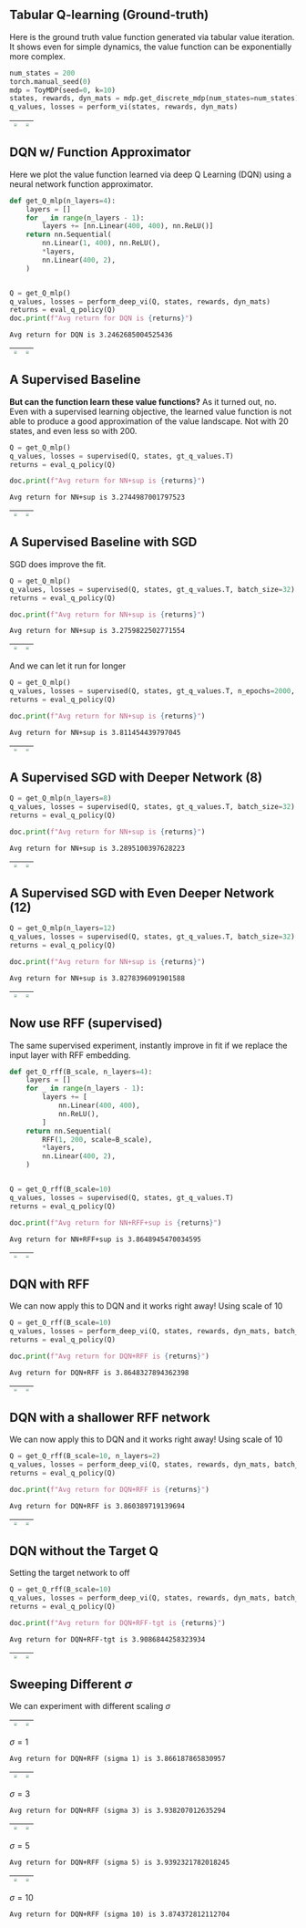 
## Tabular Q-learning (Ground-truth)

Here is the ground truth value function generated via tabular
value iteration. It shows even for simple dynamics, the value
function can be exponentially more complex.

```python
num_states = 200
torch.manual_seed(0)
mdp = ToyMDP(seed=0, k=10)
states, rewards, dyn_mats = mdp.get_discrete_mdp(num_states=num_states)
q_values, losses = perform_vi(states, rewards, dyn_mats)
```
| <img style="align-self:center; zoom:0.3;" src="value_iteration_sgd/value_iteration.png?ts=861894" image="None" styles="{'margin': '0.5em'}" width="None" height="None"/> | <img style="align-self:center; zoom:0.3;" src="value_iteration_sgd/value_iteration_loss.png?ts=457191" image="None" styles="{'margin': '0.5em'}" width="None" height="None" dpi="300"/> |
|:------------------------------------------------------------------------------------------------------------------------------------------------------------------------:|:---------------------------------------------------------------------------------------------------------------------------------------------------------------------------------------:|


## DQN w/ Function Approximator

Here we plot the value function learned via deep Q Learning 
(DQN) using a neural network function approximator.

```python
def get_Q_mlp(n_layers=4):
    layers = []
    for _ in range(n_layers - 1):
        layers += [nn.Linear(400, 400), nn.ReLU()]
    return nn.Sequential(
        nn.Linear(1, 400), nn.ReLU(),
        *layers,
        nn.Linear(400, 2),
    )


Q = get_Q_mlp()
q_values, losses = perform_deep_vi(Q, states, rewards, dyn_mats)
returns = eval_q_policy(Q)
doc.print(f"Avg return for DQN is {returns}")
```

```
Avg return for DQN is 3.2462685004525436
```
| <img style="align-self:center; zoom:0.3;" src="value_iteration_sgd/dqn.png?ts=740897" image="None" styles="{'margin': '0.5em'}" width="None" height="None"/> | <img style="align-self:center; zoom:0.3;" src="value_iteration_sgd/dqn_loss.png?ts=263226" image="None" styles="{'margin': '0.5em'}" width="None" height="None" dpi="300"/> |
|:------------------------------------------------------------------------------------------------------------------------------------------------------------:|:---------------------------------------------------------------------------------------------------------------------------------------------------------------------------:|


## A Supervised Baseline

**But can the function learn these value functions?** As it turned out, no.
Even with a supervised learning objective, the learned value function is
not able to produce a good approximation of the value landscape. Not
with 20 states, and even less so with 200.

```python
Q = get_Q_mlp()
q_values, losses = supervised(Q, states, gt_q_values.T)
returns = eval_q_policy(Q)

doc.print(f"Avg return for NN+sup is {returns}")
```

```
Avg return for NN+sup is 3.2744987001797523
```
| <img style="align-self:center; zoom:0.3;" src="value_iteration_sgd/supervised.png?ts=701090" image="None" styles="{'margin': '0.5em'}" width="None" height="None"/> | <img style="align-self:center; zoom:0.3;" src="value_iteration_sgd/supervised_loss.png?ts=245530" image="None" styles="{'margin': '0.5em'}" width="None" height="None" dpi="300"/> |
|:-------------------------------------------------------------------------------------------------------------------------------------------------------------------:|:----------------------------------------------------------------------------------------------------------------------------------------------------------------------------------:|


## A Supervised Baseline with SGD

SGD does improve the fit.

```python
Q = get_Q_mlp()
q_values, losses = supervised(Q, states, gt_q_values.T, batch_size=32)
returns = eval_q_policy(Q)

doc.print(f"Avg return for NN+sup is {returns}")
```

```
Avg return for NN+sup is 3.2759822502771554
```
| <img style="align-self:center; zoom:0.3;" src="value_iteration_sgd/supervised_sgd.png?ts=038401" image="None" styles="{'margin': '0.5em'}" width="None" height="None"/> | <img style="align-self:center; zoom:0.3;" src="value_iteration_sgd/supervised_sgd_loss.png?ts=555211" image="None" styles="{'margin': '0.5em'}" width="None" height="None" dpi="300"/> |
|:-----------------------------------------------------------------------------------------------------------------------------------------------------------------------:|:--------------------------------------------------------------------------------------------------------------------------------------------------------------------------------------:|


And we can let it run for longer

```python
Q = get_Q_mlp()
q_values, losses = supervised(Q, states, gt_q_values.T, n_epochs=2000, batch_size=32)
returns = eval_q_policy(Q)

doc.print(f"Avg return for NN+sup is {returns}")
```

```
Avg return for NN+sup is 3.811454439797045
```
| <img style="align-self:center; zoom:0.3;" src="value_iteration_sgd/supervised_sgd_2000.png?ts=131179" image="None" styles="{'margin': '0.5em'}" width="None" height="None"/> | <img style="align-self:center; zoom:0.3;" src="value_iteration_sgd/supervised_sgd_2000_loss.png?ts=881185" image="None" styles="{'margin': '0.5em'}" width="None" height="None" dpi="300"/> |
|:----------------------------------------------------------------------------------------------------------------------------------------------------------------------------:|:-------------------------------------------------------------------------------------------------------------------------------------------------------------------------------------------:|


## A Supervised SGD with Deeper Network (8)


```python
Q = get_Q_mlp(n_layers=8)
q_values, losses = supervised(Q, states, gt_q_values.T, batch_size=32)
returns = eval_q_policy(Q)

doc.print(f"Avg return for NN+sup is {returns}")
```

```
Avg return for NN+sup is 3.2895100397628223
```
| <img style="align-self:center; zoom:0.3;" src="value_iteration_sgd/supervised_sgd_deep.png?ts=905482" image="None" styles="{'margin': '0.5em'}" width="None" height="None"/> | <img style="align-self:center; zoom:0.3;" src="value_iteration_sgd/supervised_sgd_deep_loss.png?ts=579273" image="None" styles="{'margin': '0.5em'}" width="None" height="None" dpi="300"/> |
|:----------------------------------------------------------------------------------------------------------------------------------------------------------------------------:|:-------------------------------------------------------------------------------------------------------------------------------------------------------------------------------------------:|


## A Supervised SGD with Even Deeper Network (12)


```python
Q = get_Q_mlp(n_layers=12)
q_values, losses = supervised(Q, states, gt_q_values.T, batch_size=32)
returns = eval_q_policy(Q)

doc.print(f"Avg return for NN+sup is {returns}")
```

```
Avg return for NN+sup is 3.8278396091901588
```
| <img style="align-self:center; zoom:0.3;" src="value_iteration_sgd/supervised_sgd_deeper.png?ts=633069" image="None" styles="{'margin': '0.5em'}" width="None" height="None"/> | <img style="align-self:center; zoom:0.3;" src="value_iteration_sgd/supervised_sgd_deeper_loss.png?ts=239146" image="None" styles="{'margin': '0.5em'}" width="None" height="None" dpi="300"/> |
|:------------------------------------------------------------------------------------------------------------------------------------------------------------------------------:|:---------------------------------------------------------------------------------------------------------------------------------------------------------------------------------------------:|


## Now use RFF (supervised)

The same supervised experiment, instantly improve in fit if we 
replace the input layer with RFF embedding.

```python
def get_Q_rff(B_scale, n_layers=4):
    layers = []
    for _ in range(n_layers - 1):
        layers += [
            nn.Linear(400, 400),
            nn.ReLU(),
        ]
    return nn.Sequential(
        RFF(1, 200, scale=B_scale),
        *layers,
        nn.Linear(400, 2),
    )


Q = get_Q_rff(B_scale=10)
q_values, losses = supervised(Q, states, gt_q_values.T)
returns = eval_q_policy(Q)

doc.print(f"Avg return for NN+RFF+sup is {returns}")
```

```
Avg return for NN+RFF+sup is 3.8648945470034595
```
| <img style="align-self:center; zoom:0.3;" src="value_iteration_sgd/supervised_rff.png?ts=660193" image="None" styles="{'margin': '0.5em'}" width="None" height="None"/> | <img style="align-self:center; zoom:0.3;" src="value_iteration_sgd/supervised_rff_loss.png?ts=227766" image="None" styles="{'margin': '0.5em'}" width="None" height="None" dpi="300"/> |
|:-----------------------------------------------------------------------------------------------------------------------------------------------------------------------:|:--------------------------------------------------------------------------------------------------------------------------------------------------------------------------------------:|


## DQN with RFF 

We can now apply this to DQN and it works right away! Using scale of 10

```python
Q = get_Q_rff(B_scale=10)
q_values, losses = perform_deep_vi(Q, states, rewards, dyn_mats, batch_size=32)
returns = eval_q_policy(Q)

doc.print(f"Avg return for DQN+RFF is {returns}")
```

```
Avg return for DQN+RFF is 3.8648327894362398
```
| <img style="align-self:center; zoom:0.3;" src="value_iteration_sgd/dqn_rff_10.png?ts=185344" image="None" styles="{'margin': '0.5em'}" width="None" height="None"/> | <img style="align-self:center; zoom:0.3;" src="value_iteration_sgd/dqn_rff_10_loss.png?ts=125868" image="None" styles="{'margin': '0.5em'}" width="None" height="None" dpi="300"/> |
|:-------------------------------------------------------------------------------------------------------------------------------------------------------------------:|:----------------------------------------------------------------------------------------------------------------------------------------------------------------------------------:|


## DQN with a shallower RFF network

We can now apply this to DQN and it works right away! Using scale of 10

```python
Q = get_Q_rff(B_scale=10, n_layers=2)
q_values, losses = perform_deep_vi(Q, states, rewards, dyn_mats, batch_size=32)
returns = eval_q_policy(Q)

doc.print(f"Avg return for DQN+RFF is {returns}")
```

```
Avg return for DQN+RFF is 3.860389719139694
```
| <img style="align-self:center; zoom:0.3;" src="value_iteration_sgd/dqn_rff_shallow_10.png?ts=845276" image="None" styles="{'margin': '0.5em'}" width="None" height="None"/> | <img style="align-self:center; zoom:0.3;" src="value_iteration_sgd/dqn_rff_shallow_10_loss.png?ts=425720" image="None" styles="{'margin': '0.5em'}" width="None" height="None" dpi="300"/> |
|:---------------------------------------------------------------------------------------------------------------------------------------------------------------------------:|:------------------------------------------------------------------------------------------------------------------------------------------------------------------------------------------:|


## DQN without the Target Q

Setting the target network to off

```python
Q = get_Q_rff(B_scale=10)
q_values, losses = perform_deep_vi(Q, states, rewards, dyn_mats, batch_size=32, target_freq=None)
returns = eval_q_policy(Q)

doc.print(f"Avg return for DQN+RFF-tgt is {returns}")
```

```
Avg return for DQN+RFF-tgt is 3.9086844258323934
```
| <img style="align-self:center; zoom:0.3;" src="value_iteration_sgd/dqn_rff_no_target_10.png?ts=421851" image="None" styles="{'margin': '0.5em'}" width="None" height="None"/> | <img style="align-self:center; zoom:0.3;" src="value_iteration_sgd/dqn_rff_no_target_10_loss.png?ts=172210" image="None" styles="{'margin': '0.5em'}" width="None" height="None" dpi="300"/> |
|:-----------------------------------------------------------------------------------------------------------------------------------------------------------------------------:|:--------------------------------------------------------------------------------------------------------------------------------------------------------------------------------------------:|


## Sweeping Different $\sigma$

We can experiment with different scaling $\sigma$

| <img style="align-self:center; zoom:0.3;" src="value_iteration_sgd/dqn_rff_1.png?ts=135981" image="None" styles="{'margin': '0.5em'}" width="None" height="None"/> | <img style="align-self:center; zoom:0.3;" src="value_iteration_sgd/dqn_rff_1_loss.png?ts=877141" image="None" styles="{'margin': '0.5em'}" width="None" height="None" dpi="300"/> |
|:------------------------------------------------------------------------------------------------------------------------------------------------------------------:|:---------------------------------------------------------------------------------------------------------------------------------------------------------------------------------:|

$\sigma=1$
```
Avg return for DQN+RFF (sigma 1) is 3.866187865830957
```

| <img style="align-self:center; zoom:0.3;" src="value_iteration_sgd/dqn_rff_3.png?ts=186507" image="None" styles="{'margin': '0.5em'}" width="None" height="None"/> | <img style="align-self:center; zoom:0.3;" src="value_iteration_sgd/dqn_rff_3_loss.png?ts=758163" image="None" styles="{'margin': '0.5em'}" width="None" height="None" dpi="300"/> |
|:------------------------------------------------------------------------------------------------------------------------------------------------------------------:|:---------------------------------------------------------------------------------------------------------------------------------------------------------------------------------:|

$\sigma=3$
```
Avg return for DQN+RFF (sigma 3) is 3.938207012635294
```

| <img style="align-self:center; zoom:0.3;" src="value_iteration_sgd/dqn_rff_5.png?ts=522102" image="None" styles="{'margin': '0.5em'}" width="None" height="None"/> | <img style="align-self:center; zoom:0.3;" src="value_iteration_sgd/dqn_rff_5_loss.png?ts=118641" image="None" styles="{'margin': '0.5em'}" width="None" height="None" dpi="300"/> |
|:------------------------------------------------------------------------------------------------------------------------------------------------------------------:|:---------------------------------------------------------------------------------------------------------------------------------------------------------------------------------:|

$\sigma=5$
```
Avg return for DQN+RFF (sigma 5) is 3.9392321782018245
```

| <img style="align-self:center; zoom:0.3;" src="value_iteration_sgd/dqn_rff_10.png?ts=784287" image="None" styles="{'margin': '0.5em'}" width="None" height="None"/> | <img style="align-self:center; zoom:0.3;" src="value_iteration_sgd/dqn_rff_10_loss.png?ts=480405" image="None" styles="{'margin': '0.5em'}" width="None" height="None" dpi="300"/> |
|:-------------------------------------------------------------------------------------------------------------------------------------------------------------------:|:----------------------------------------------------------------------------------------------------------------------------------------------------------------------------------:|

$\sigma=10$
```
Avg return for DQN+RFF (sigma 10) is 3.874372812112704
```
